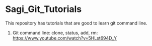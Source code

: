 # Sagi_Git_Tutorials

This repository has tutorials that are good to learn git command line.

1. Git command line: clone, status, add, rm: 
https://www.youtube.com/watch?v=5HLst694D_Y